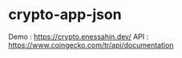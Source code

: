 # crypto-app-json

Demo : https://crypto.enessahin.dev/
API : https://www.coingecko.com/tr/api/documentation
